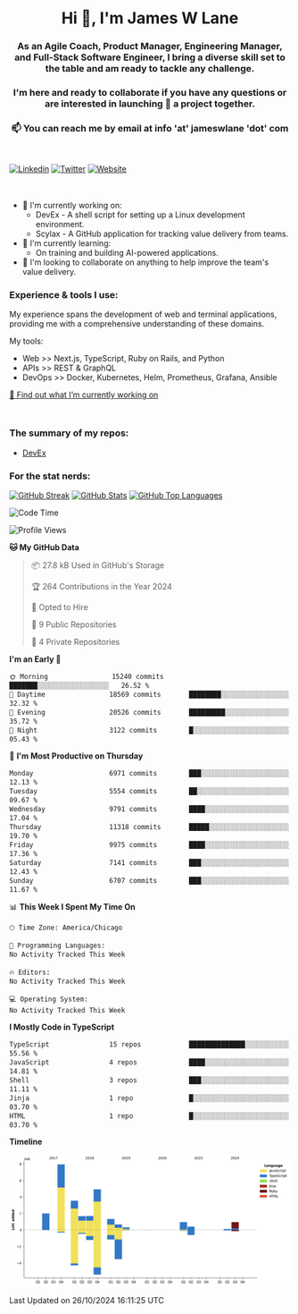 <h1 align="center">Hi 👋, I'm James W Lane</h1>
<h3 align="center">As an Agile Coach, Product Manager, Engineering Manager, and Full-Stack Software Engineer, I bring a diverse skill set to the table and am ready to tackle any challenge.</h3>
<h3 align="center">I'm here and ready to collaborate if you have any questions or are interested in launching 🚀 a project together.</h3>

<div style="margin-top: 16px;" />

<h3 align="center">📫 You can reach me by email at info 'at' jameswlane 'dot' com</h3>

<div style="margin-top: 48px;" />

[![Linkedin](https://img.shields.io/badge/LinkedIn-0077B5?style=for-the-badge&logo=linkedin&logoColor=white)](https://www.linkedin.com/in/jameswlane/)
[![Twitter](https://img.shields.io/badge/Twitter-1DA1F2?style=for-the-badge&logo=twitter&logoColor=white)](https://x.com/jameswlane)
[![Website](https://img.shields.io/website?down_color=red&down_message=offline&style=for-the-badge&up_color=green&up_message=up&url=https%3A%2F%2Fwww.jameswlane.com)](https://www.jameswlane.com)

<div style="margin-top: 48px;" />

- 🔭 I'm currently working on:
  - DevEx - A shell script for setting up a Linux development environment.
  - Scylax - A GitHub application for tracking value delivery from teams.
- 🌱 I'm currently learning:
  - On training and building AI-powered applications.
- 👯 I'm looking to collaborate on anything to help improve the team's value delivery.

### Experience & tools I use:

My experience spans the development of web and terminal applications, providing me with a comprehensive understanding of these domains.

My tools:
- Web >> Next.js, TypeScript, Ruby on Rails, and Python
- APIs >> REST & GraphQL
- DevOps >> Docker, Kubernetes, Helm, Prometheus, Grafana, Ansible

[🔭 Find out what I’m currently working on](https://www.jameswlane.com/now)  

<div style="margin-top: 50px;"/>

### The summary of my repos:
- [DevEx](https://github.com/jameswlane/devex)  

### For the stat nerds:
[![GitHub Streak](https://github-readme-streak-stats.herokuapp.com?user=jameswlane&theme=tokyonight)](https://git.io/streak-stats)
[![GitHub Stats](https://github-readme-stats.vercel.app/api?username=jameswlane&show_icons=true&theme=tokyonight)](https://github-readme-stats.vercel.app)
[![GitHub Top Languages](https://github-readme-stats.vercel.app/api/top-langs?username=jameswlane&show_icons=true&locale=en&layout=compact&theme=tokyonight)](https://github-readme-stats.vercel.app)

<!--START_SECTION:waka-->
![Code Time](http://img.shields.io/badge/Code%20Time-145%20hrs%2052%20mins-blue)

![Profile Views](http://img.shields.io/badge/Profile%20Views-1-blue)

**🐱 My GitHub Data** 

> 📦 27.8 kB Used in GitHub's Storage 
 > 
> 🏆 264 Contributions in the Year 2024
 > 
> 💼 Opted to Hire
 > 
> 📜 9 Public Repositories 
 > 
> 🔑 4 Private Repositories 
 > 
**I'm an Early 🐤** 

```text
🌞 Morning                15240 commits       ███████░░░░░░░░░░░░░░░░░░   26.52 % 
🌆 Daytime                18569 commits       ████████░░░░░░░░░░░░░░░░░   32.32 % 
🌃 Evening                20526 commits       █████████░░░░░░░░░░░░░░░░   35.72 % 
🌙 Night                  3122 commits        █░░░░░░░░░░░░░░░░░░░░░░░░   05.43 % 
```
📅 **I'm Most Productive on Thursday** 

```text
Monday                   6971 commits        ███░░░░░░░░░░░░░░░░░░░░░░   12.13 % 
Tuesday                  5554 commits        ██░░░░░░░░░░░░░░░░░░░░░░░   09.67 % 
Wednesday                9791 commits        ████░░░░░░░░░░░░░░░░░░░░░   17.04 % 
Thursday                 11318 commits       █████░░░░░░░░░░░░░░░░░░░░   19.70 % 
Friday                   9975 commits        ████░░░░░░░░░░░░░░░░░░░░░   17.36 % 
Saturday                 7141 commits        ███░░░░░░░░░░░░░░░░░░░░░░   12.43 % 
Sunday                   6707 commits        ███░░░░░░░░░░░░░░░░░░░░░░   11.67 % 
```


📊 **This Week I Spent My Time On** 

```text
🕑︎ Time Zone: America/Chicago

💬 Programming Languages: 
No Activity Tracked This Week

🔥 Editors: 
No Activity Tracked This Week

💻 Operating System: 
No Activity Tracked This Week
```

**I Mostly Code in TypeScript** 

```text
TypeScript               15 repos            ██████████████░░░░░░░░░░░   55.56 % 
JavaScript               4 repos             ████░░░░░░░░░░░░░░░░░░░░░   14.81 % 
Shell                    3 repos             ███░░░░░░░░░░░░░░░░░░░░░░   11.11 % 
Jinja                    1 repo              █░░░░░░░░░░░░░░░░░░░░░░░░   03.70 % 
HTML                     1 repo              █░░░░░░░░░░░░░░░░░░░░░░░░   03.70 % 
```



**Timeline**

![Lines of Code chart](https://raw.githubusercontent.com/jameswlane/jameswlane/main/assets/bar_graph.png)


 Last Updated on 26/10/2024 16:11:25 UTC
<!--END_SECTION:waka-->

